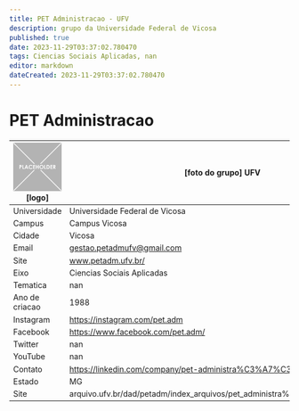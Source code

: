 ```yaml
---
title: PET Administracao - UFV
description: grupo da Universidade Federal de Vicosa
published: true
date: 2023-11-29T03:37:02.780470
tags: Ciencias Sociais Aplicadas, nan
editor: markdown
dateCreated: 2023-11-29T03:37:02.780470
---
```


# PET Administracao


| ![placeholder.png](/placeholder.png) [logo] | [foto do grupo] UFV         |
| ------------------------------------------- | ------------------------------------------------- |
| Universidade                                | Universidade Federal de Vicosa      |
| Campus                                      | Campus Vicosa            |
| Cidade                                      | Vicosa             |
| Email                                       | gestao.petadmufv@gmail.com             |
| Site                                        | www.petadm.ufv.br/              |
| Eixo                                        | Ciencias Sociais Aplicadas              |
| Tematica                                    | nan          |
| Ano de criacao                              | 1988        |
| Instagram                                   | https://instagram.com/pet.adm         |
| Facebook                                    | https://www.facebook.com/pet.adm/          |
| Twitter                                     | nan           |
| YouTube                                     | nan           |
| Contato                                     | https://linkedin.com/company/pet-administra%C3%A7%C3%A3o-ufv         |
| Estado                                      |  MG            |
| Site                                        | arquivo.ufv.br/dad/petadm/index_arquivos/pet_administra%C3%A7%C3%A3o.htm |

